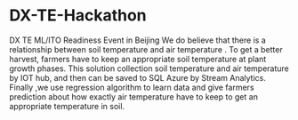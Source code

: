 # DX-TE-Hackathon
DX TE ML/ITO Readiness Event in Beijing 
We do believe that there is a relationship between soil temperature and air temperature .
To get a better harvest, farmers have to keep an appropriate soil temperature at plant growth phases. 
This solution collection soil temperature and air temperature by IOT hub, and then can be saved to SQL Azure by Stream Analytics. 
Finally ,we use regression algorithm to learn data and give farmers prediction about how exactly air temperature have to keep to 
get an appropriate temperature in soil.
